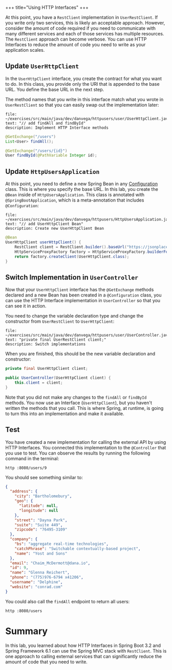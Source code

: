 +++
title="Using HTTP Interfaces"
+++

At this point, you have a `RestClient` implementation in `UserRestClient`. If you write only two services, this is likely an acceptable approach. However, consider the amount of code required if you need to communicate with many different services and each of those services has multiple resources. The `RestClient` approach can become verbose. You can use HTTP Interfaces to reduce the amount of code you need to write as your application scales.

## Update `UserHttpClient`

In the `UserHttpClient` interface, you create the contract for what you want to do. In this class, you provide only the URI that is appended to the base URL. You define the base URL in the next step.

The method names that you write in this interface match what you wrote in `UserRestClient` so that you can easily swap out the implementation later:

```editor:select-matching-text
file: ~/exercises/src/main/java/dev/danvega/httpusers/user/UserHttpClient.java
text: "// add findAll and findById"
description: Implement HTTP Interface methods
```

```java
@GetExchange("/users")
List<User> findAll();

@GetExchange("/users/{id}")
User findById(@PathVariable Integer id);
```

## Update `HttpUsersApplication`

At this point, you need to define a new Spring Bean in any [Configuration](https://docs.spring.io/spring-framework/reference/core/beans/java/configuration-annotation.html) class. This is where you specify the base URL. In this lab, you create the `@Bean` inside of `HttpUsersApplication`. This class is annotated with `@SpringBootApplication`, which is a meta-annotation that includes `@Configuration`:

```editor:select-matching-text
file: ~/exercises/src/main/java/dev/danvega/httpusers/HttpUsersApplication.java
text: "// add UserHttpClient Bean"
description: Create new UserHttpClient Bean
```

```java
@Bean
UserHttpClient userHttpClient() {
    RestClient client = RestClient.builder().baseUrl("https://jsonplaceholder.typicode.com").build();
    HttpServiceProxyFactory factory = HttpServiceProxyFactory.builderFor(RestClientAdapter.create(client)).build();
    return factory.createClient(UserHttpClient.class);
}
```

## Switch Implementation in `UserController`

Now that your `UserHttpClient` interface has the `@GetExchange` methods declared and a new Bean has been created in a `@Configuration` class, you can use the HTTP Interface implementation in `UserController` so that you can see it in action.

You need to change the variable declaration type and change the constructor from `UserRestClient` to `UserHttpClient`:

```editor:select-matching-text
file: ~/exercises/src/main/java/dev/danvega/httpusers/user/UserController.java
text: "private final UserRestClient client;"
description: Switch implementations
```

When you are finished, this should be the new variable declaration and constructor:

```java
private final UserHttpClient client;

public UserController(UserHttpClient client) {
    this.client = client;
}
```

Note that you did not make any changes to the `findAll` or `findById` methods. You now use an Interface (`UserHttpClient`), but you haven't written the methods that you call. This is where Spring, at runtime, is going to turn this into an implementation and make it available.

## Test

You have created a new implementation for calling the external API by using HTTP Interfaces. You connected this implementation to the `@Controller` that you use to test. You can observe the results by running the following command in the terminal:

```execute
http :8080/users/9
```

You should see something similar to:

```json
{
  "address": {
    "city": "Bartholomebury",
    "geo": {
      "latitude": null,
      "longitude": null
    },
    "street": "Dayna Park",
    "suite": "Suite 449",
    "zipcode": "76495-3109"
  },
  "company": {
    "bs": "aggregate real-time technologies",
    "catchPhrase": "Switchable contextually-based project",
    "name": "Yost and Sons"
  },
  "email": "Chaim_McDermott@dana.io",
  "id": 9,
  "name": "Glenna Reichert",
  "phone": "(775)976-6794 x41206",
  "username": "Delphine",
  "website": "conrad.com"
}
```

You could also call the `findAll` endpoint to return all users:

```execute
http :8080/users
```

# Summary

In this lab, you learned about how HTTP Interfaces in Spring Boot 3.2 and Spring Framework 6.1 can use the Spring MVC stack with `RestClient`. This is one approach to calling external services that can significantly reduce the amount of code that you need to write.
